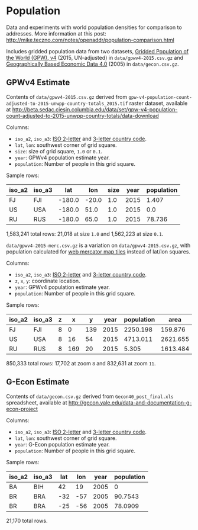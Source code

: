 Population
==========

Data and experiments with world population densities for comparison to addresses.
More information at this post: http://mike.teczno.com/notes/openaddr/population-comparison.html

Includes gridded population data from two datasets,
[Gridded Population of the World (GPW), v4](http://beta.sedac.ciesin.columbia.edu/data/collection/gpw-v4)
(2015, UN-adjusted) in `data/gpwv4-2015.csv.gz` and
[Geographically Based Economic Data 4.0](http://gecon.yale.edu/data-and-documentation-g-econ-project)
(2005) in `data/gecon.csv.gz`.

GPWv4 Estimate
-----

Contents of `data/gpwv4-2015.csv.gz` derived from `gpw-v4-population-count-adjusted-to-2015-unwpp-country-totals_2015.tif`
raster dataset, available at http://beta.sedac.ciesin.columbia.edu/data/set/gpw-v4-population-count-adjusted-to-2015-unwpp-country-totals/data-download

Columns:

* `iso_a2`, `iso_a3`: [ISO 2-letter](https://en.wikipedia.org/wiki/ISO_3166-1_alpha-2)
   and [3-letter country code](https://en.wikipedia.org/wiki/ISO_3166-1_alpha-3).
* `lat`, `lon`: southwest corner of grid square.
* `size`: size of grid square, `1.0` or `0.1`.
* `year`: GPWv4 population estimate year.
* `population`: Number of people in this grid square.

Sample rows:

|  iso_a2 | iso_a3 | lat    | lon   | size | year | population   |
|---------|--------|--------|-------|------|------|--------------|
|  FJ     | FJI    | -180.0 | -20.0 | 1.0  | 2015 | 1.407        |
|  US     | USA    | -180.0 | 51.0  | 1.0  | 2015 | 0.0          |
|  RU     | RUS    | -180.0 | 65.0  | 1.0  | 2015 | 78.736       |

1,583,241 total rows: 21,018 at size `1.0` and 1,562,223 at size `0.1`.

`data/gpwv4-2015-merc.csv.gz` is a variation on `data/gpwv4-2015.csv.gz`, with population
calculated for [web mercator map tiles](http://wiki.openstreetmap.org/wiki/Slippy_map_tilenames)
instead of lat/lon squares.

Columns:

* `iso_a2`, `iso_a3`: [ISO 2-letter](https://en.wikipedia.org/wiki/ISO_3166-1_alpha-2)
   and [3-letter country code](https://en.wikipedia.org/wiki/ISO_3166-1_alpha-3).
* `z`, `x`, `y`: coordinate location.
* `year`: GPWv4 population estimate year.
* `population`: Number of people in this grid square.

Sample rows:

|  iso_a2 | iso_a3 | z | x   | y   | year | population  | area       |
|---------|--------|---|-----|-----|------|-------------|------------|
|  FJ     | FJI    | 8 | 0   | 139 | 2015 | 2250.198    | 159.876    |
|  US     | USA    | 8 | 16  | 54  | 2015 | 4713.011    | 2621.655   |
|  RU     | RUS    | 8 | 169 | 20  | 2015 | 5.305       | 1613.484   |

850,333 total rows: 17,702 at zoom `8` and 832,631 at zoom `11`.

G-Econ Estimate
------

Contents of `data/gecon.csv.gz` derived from `Gecon40_post_final.xls` spreadsheet,
available at http://gecon.yale.edu/data-and-documentation-g-econ-project

Columns:

* `iso_a2`, `iso_a3`: [ISO 2-letter](https://en.wikipedia.org/wiki/ISO_3166-1_alpha-2)
   and [3-letter country code](https://en.wikipedia.org/wiki/ISO_3166-1_alpha-3).
* `lat`, `lon`: southwest corner of grid square.
* `year`: G-Econ population estimate year.
* `population`: Number of people in this grid square.

Sample rows:

|  iso_a2 | iso_a3 | lat | lon  | year | population  |
|---------|--------|-----|------|------|-------------|
|  BA     | BIH    | 42  | 19   | 2005 | 0           |
|  BR     | BRA    | -32 | -57  | 2005 | 90.7543     |
|  BR     | BRA    | -25 | -56  | 2005 | 78.0909     |

21,170 total rows.
